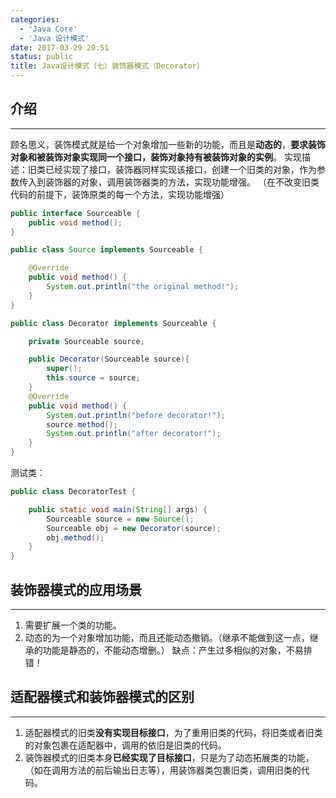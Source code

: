 ```yaml
---
categories:
  - 'Java Core'
  - 'Java 设计模式'
date: 2017-03-29 20:51
status: public
title: Java设计模式（七）装饰器模式（Decorator）
---
```


## 介绍
***
顾名思义，装饰模式就是给一个对象增加一些新的功能，而且是**动态的**，**要求装饰对象和被装饰对象实现同一个接口，装饰对象持有被装饰对象的实例**。
实现描述：旧类已经实现了接口，装饰器同样实现该接口，创建一个旧类的对象，作为参数传入到装饰器的对象，调用装饰器类的方法，实现功能增强。
（在不改变旧类代码的前提下，装饰原类的每一个方法，实现功能增强）
<!-- more -->
```java
public interface Sourceable {
    public void method();
}
```
```java
public class Source implements Sourceable {

    @Override
    public void method() {
        System.out.println("the original method!");
    }
}
```
```java
public class Decorator implements Sourceable {

    private Sourceable source;

    public Decorator(Sourceable source){
        super();
        this.source = source;
    }
    @Override
    public void method() {
        System.out.println("before decorator!");
        source.method();
        System.out.println("after decorator!");
    }
}
```
测试类：
```java
public class DecoratorTest {

    public static void main(String[] args) {
        Sourceable source = new Source();
        Sourceable obj = new Decorator(source);
        obj.method();
    }
}
```

## 装饰器模式的应用场景
***
1. 需要扩展一个类的功能。
2. 动态的为一个对象增加功能，而且还能动态撤销。（继承不能做到这一点，继承的功能是静态的，不能动态增删。）
   缺点：产生过多相似的对象，不易排错！

## 适配器模式和装饰器模式的区别
***
1. 适配器模式的旧类**没有实现目标接口**，为了重用旧类的代码，将旧类或者旧类的对象包裹在适配器中，调用的依旧是旧类的代码。
2. 装饰器模式的旧类本身**已经实现了目标接口**，只是为了动态拓展类的功能，（如在调用方法的前后输出日志等），用装饰器类包裹旧类，调用旧类的代码。